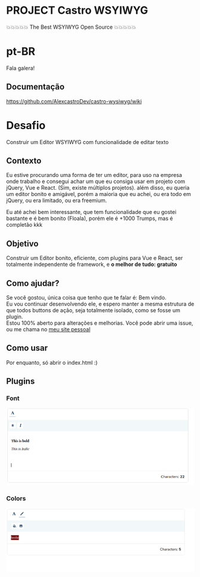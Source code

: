 # PROJECT Castro WSYIWYG

💥💥💥💥💥 The Best WSYIWYG Open Source 💥💥💥💥💥

# pt-BR

Fala galera!

## Documentação

https://github.com/AlexcastroDev/castro-wysiwyg/wiki

# Desafio

<p>Construir um Editor WSYIWYG com funcionalidade de editar texto</p>

## Contexto

<p>Eu estive procurando uma forma de ter um editor, para uso na empresa onde trabalho e consegui achar um que eu consiga usar em projeto com jQuery, Vue e React. (Sim, existe múltiplos projetos). além disso, eu queria um editor bonito e amigável, porém a maioria que eu achei, ou era todo em jQuery, ou era limitado, ou era freemium. 
 </p>
<p>Eu até achei bem interessante, que tem funcionalidade que eu gostei bastante e é bem bonito (Floala), porém ele é +1000 Trumps, mas é completão kkk </p>

## Objetivo

<p>Construir um Editor bonito, eficiente, com plugins para Vue e React, ser totalmente independente de framework, e <strong>o melhor de tudo: gratuito </strong></p>

## Como ajudar?

<p> Se você gostou, única coisa que tenho que te falar é: Bem vindo. <br>
Eu vou continuar desenvolvendo ele, e espero manter a mesma estrutura de que todos buttons de ação, seja totalmente isolado, como se fosse um plugin. <br>
Estou 100% aberto para alterações e melhorias. Você pode abrir uma issue, ou me chama no <a href="https://alexandrocastro.dev.br/">meu site pessoal</a>
</p>

## Como usar

Por enquanto, só abrir o index.html :)

## Plugins

### Font

<img src="https://github.com/AlexcastroDev/castro-wysiwyg/blob/main/editor.png" >

### Colors

<img src="https://github.com/AlexcastroDev/castro-wysiwyg/blob/main/editor-color.png" >

